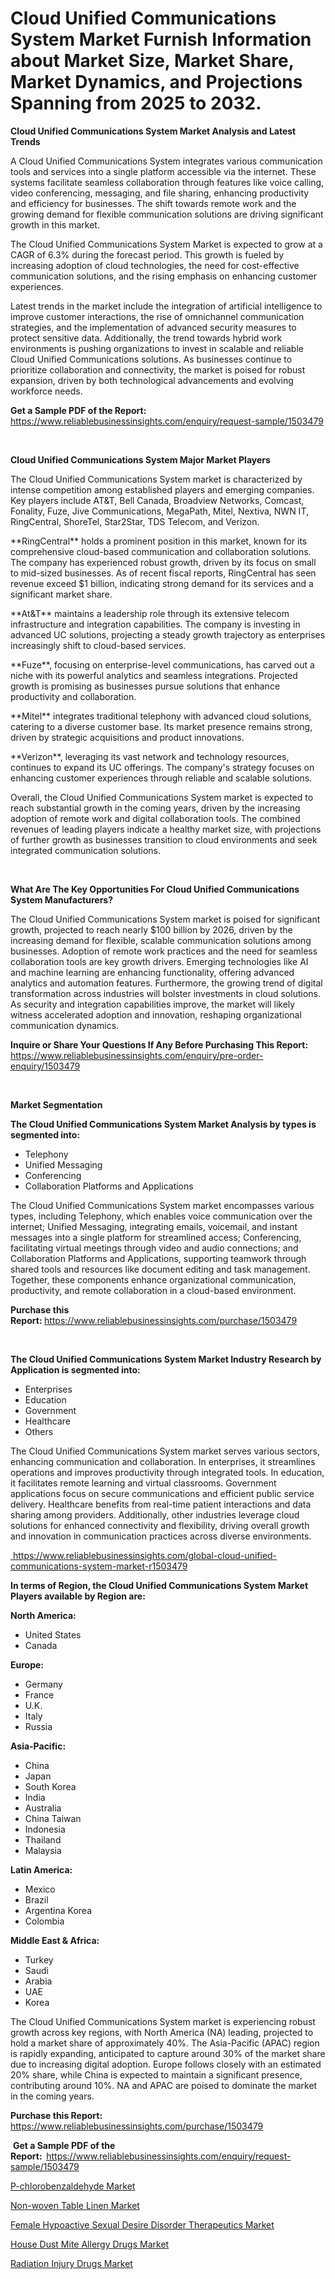 <p><h1>Cloud Unified Communications System Market Furnish Information about Market Size, Market Share, Market Dynamics, and Projections Spanning from 2025 to 2032.</h1></p><p><strong>Cloud Unified Communications System Market Analysis and Latest Trends</strong></p>
<p><p>A Cloud Unified Communications System integrates various communication tools and services into a single platform accessible via the internet. These systems facilitate seamless collaboration through features like voice calling, video conferencing, messaging, and file sharing, enhancing productivity and efficiency for businesses. The shift towards remote work and the growing demand for flexible communication solutions are driving significant growth in this market.</p><p>The Cloud Unified Communications System Market is expected to grow at a CAGR of 6.3% during the forecast period. This growth is fueled by increasing adoption of cloud technologies, the need for cost-effective communication solutions, and the rising emphasis on enhancing customer experiences. </p><p>Latest trends in the market include the integration of artificial intelligence to improve customer interactions, the rise of omnichannel communication strategies, and the implementation of advanced security measures to protect sensitive data. Additionally, the trend towards hybrid work environments is pushing organizations to invest in scalable and reliable Cloud Unified Communications solutions. As businesses continue to prioritize collaboration and connectivity, the market is poised for robust expansion, driven by both technological advancements and evolving workforce needs.</p></p>
<p><strong>Get a Sample PDF of the Report:&nbsp;</strong> <a href="https://www.reliablebusinessinsights.com/enquiry/request-sample/1503479?utm_campaign=1091&utm_medium=2&utm_source=Github&utm_content=ia&utm_term=23032025&utm_id=cloud-unified-communications-system">https://www.reliablebusinessinsights.com/enquiry/request-sample/1503479</a></p>
<p>&nbsp;</p>
<p><strong>Cloud Unified Communications System Major Market Players</strong></p>
<p><p>The Cloud Unified Communications System market is characterized by intense competition among established players and emerging companies. Key players include AT&T, Bell Canada, Broadview Networks, Comcast, Fonality, Fuze, Jive Communications, MegaPath, Mitel, Nextiva, NWN IT, RingCentral, ShoreTel, Star2Star, TDS Telecom, and Verizon.</p><p>**RingCentral** holds a prominent position in this market, known for its comprehensive cloud-based communication and collaboration solutions. The company has experienced robust growth, driven by its focus on small to mid-sized businesses. As of recent fiscal reports, RingCentral has seen revenue exceed $1 billion, indicating strong demand for its services and a significant market share.</p><p>**At&T** maintains a leadership role through its extensive telecom infrastructure and integration capabilities. The company is investing in advanced UC solutions, projecting a steady growth trajectory as enterprises increasingly shift to cloud-based services.</p><p>**Fuze**, focusing on enterprise-level communications, has carved out a niche with its powerful analytics and seamless integrations. Projected growth is promising as businesses pursue solutions that enhance productivity and collaboration.</p><p>**Mitel** integrates traditional telephony with advanced cloud solutions, catering to a diverse customer base. Its market presence remains strong, driven by strategic acquisitions and product innovations.</p><p>**Verizon**, leveraging its vast network and technology resources, continues to expand its UC offerings. The company's strategy focuses on enhancing customer experiences through reliable and scalable solutions.</p><p>Overall, the Cloud Unified Communications System market is expected to reach substantial growth in the coming years, driven by the increasing adoption of remote work and digital collaboration tools. The combined revenues of leading players indicate a healthy market size, with projections of further growth as businesses transition to cloud environments and seek integrated communication solutions.</p></p>
<p>&nbsp;</p>
<p><strong>What Are The Key Opportunities For Cloud Unified Communications System Manufacturers?</strong></p>
<p><p>The Cloud Unified Communications System market is poised for significant growth, projected to reach nearly $100 billion by 2026, driven by the increasing demand for flexible, scalable communication solutions among businesses. Adoption of remote work practices and the need for seamless collaboration tools are key growth drivers. Emerging technologies like AI and machine learning are enhancing functionality, offering advanced analytics and automation features. Furthermore, the growing trend of digital transformation across industries will bolster investments in cloud solutions. As security and integration capabilities improve, the market will likely witness accelerated adoption and innovation, reshaping organizational communication dynamics.</p></p>
<p><strong>Inquire or Share Your Questions If Any Before Purchasing This Report:</strong> <a href="https://www.reliablebusinessinsights.com/enquiry/pre-order-enquiry/1503479?utm_campaign=1091&utm_medium=2&utm_source=Github&utm_content=ia&utm_term=23032025&utm_id=cloud-unified-communications-system">https://www.reliablebusinessinsights.com/enquiry/pre-order-enquiry/1503479</a></p>
<p>&nbsp;</p>
<p><strong>Market Segmentation</strong></p>
<p><strong>The Cloud Unified Communications System Market Analysis by types is segmented into:</strong></p>
<p><ul><li>Telephony</li><li>Unified Messaging</li><li>Conferencing</li><li>Collaboration Platforms and Applications</li></ul></p>
<p><p>The Cloud Unified Communications System market encompasses various types, including Telephony, which enables voice communication over the internet; Unified Messaging, integrating emails, voicemail, and instant messages into a single platform for streamlined access; Conferencing, facilitating virtual meetings through video and audio connections; and Collaboration Platforms and Applications, supporting teamwork through shared tools and resources like document editing and task management. Together, these components enhance organizational communication, productivity, and remote collaboration in a cloud-based environment.</p></p>
<p><strong>Purchase this Report:&nbsp;</strong><a href="https://www.reliablebusinessinsights.com/purchase/1503479?utm_campaign=1091&utm_medium=2&utm_source=Github&utm_content=ia&utm_term=23032025&utm_id=cloud-unified-communications-system">https://www.reliablebusinessinsights.com/purchase/1503479</a></p>
<p>&nbsp;</p>
<p><strong>The Cloud Unified Communications System Market Industry Research by Application is segmented into:</strong></p>
<p><ul><li>Enterprises</li><li>Education</li><li>Government</li><li>Healthcare</li><li>Others</li></ul></p>
<p><p>The Cloud Unified Communications System market serves various sectors, enhancing communication and collaboration. In enterprises, it streamlines operations and improves productivity through integrated tools. In education, it facilitates remote learning and virtual classrooms. Government applications focus on secure communications and efficient public service delivery. Healthcare benefits from real-time patient interactions and data sharing among providers. Additionally, other industries leverage cloud solutions for enhanced connectivity and flexibility, driving overall growth and innovation in communication practices across diverse environments.</p></p>
<p><a href="https://www.reliablebusinessinsights.com/global-cloud-unified-communications-system-market-r1503479?utm_campaign=1091&utm_medium=2&utm_source=Github&utm_content=ia&utm_term=23032025&utm_id=cloud-unified-communications-system">&nbsp;https://www.reliablebusinessinsights.com/global-cloud-unified-communications-system-market-r1503479</a></p>
<p><strong>In terms of Region, the Cloud Unified Communications System Market Players available by Region are:</strong></p>
<p>
    <p> <strong> North America: </strong>
        <ul>
            <li>United States</li>
            <li>Canada</li>
        </ul>
        </p> 
    <p> <strong> Europe: </strong>
        <ul>
            <li>Germany</li>
            <li>France</li>
            <li>U.K.</li>
            <li>Italy</li>
            <li>Russia</li>
        </ul>
        </p> 
    <p> <strong> Asia-Pacific: </strong>
        <ul>
            <li>China</li>
            <li>Japan</li>
            <li>South Korea</li>
            <li>India</li>
            <li>Australia</li>
            <li>China Taiwan</li>
            <li>Indonesia</li>
            <li>Thailand</li>
            <li>Malaysia</li>
        </ul>
        </p> 
    <p> <strong> Latin America: </strong>
        <ul>
            <li>Mexico</li>
            <li>Brazil</li>
            <li>Argentina Korea</li>
            <li>Colombia</li>
        </ul>
        </p> 
    <p> <strong> Middle East & Africa: </strong>
        <ul>
            <li>Turkey</li>
            <li>Saudi</li>
            <li>Arabia</li>
            <li>UAE</li>
            <li>Korea</li>
        </ul>
    </p>
    </p>
<p><p>The Cloud Unified Communications System market is experiencing robust growth across key regions, with North America (NA) leading, projected to hold a market share of approximately 40%. The Asia-Pacific (APAC) region is rapidly expanding, anticipated to capture around 30% of the market share due to increasing digital adoption. Europe follows closely with an estimated 20% share, while China is expected to maintain a significant presence, contributing around 10%. NA and APAC are poised to dominate the market in the coming years.</p></p>
<p><strong>Purchase this Report: </strong><a href="https://www.reliablebusinessinsights.com/purchase/1503479?utm_campaign=1091&utm_medium=2&utm_source=Github&utm_content=ia&utm_term=23032025&utm_id=cloud-unified-communications-system">https://www.reliablebusinessinsights.com/purchase/1503479</a></p>
<p>&nbsp;<strong>Get a Sample PDF of the Report:&nbsp;&nbsp;</strong><a href="https://www.reliablebusinessinsights.com/enquiry/request-sample/1503479?utm_campaign=1091&utm_medium=2&utm_source=Github&utm_content=ia&utm_term=23032025&utm_id=cloud-unified-communications-system">https://www.reliablebusinessinsights.com/enquiry/request-sample/1503479</a></p>
<p><strong></strong></p>
<p><p><a href="https://github.com/rutupueyed/Market-Research-Report-List-1/blob/main/p-chlorobenzaldehyde-market.md?utm_campaign=1091&utm_medium=2&utm_source=Github&utm_content=ia&utm_term=23032025&utm_id=cloud-unified-communications-system">P-chlorobenzaldehyde Market</a></p><p><a href="https://github.com/burnicndole/Market-Research-Report-List-1/blob/main/non-woven-table-linen-market.md?utm_campaign=1091&utm_medium=2&utm_source=Github&utm_content=ia&utm_term=23032025&utm_id=cloud-unified-communications-system">Non-woven Table Linen Market</a></p><p><a href="https://github.com/altafvaraswj/Market-Research-Report-List-1/blob/main/female-hypoactive-sexual-desire-disorder-therapeutics-market.md?utm_campaign=1091&utm_medium=2&utm_source=Github&utm_content=ia&utm_term=23032025&utm_id=cloud-unified-communications-system">Female Hypoactive Sexual Desire Disorder Therapeutics Market</a></p><p><a href="https://github.com/hurstsaqibyl/Market-Research-Report-List-1/blob/main/house-dust-mite-allergy-drugs-market.md?utm_campaign=1091&utm_medium=2&utm_source=Github&utm_content=ia&utm_term=23032025&utm_id=cloud-unified-communications-system">House Dust Mite Allergy Drugs Market</a></p><p><a href="https://github.com/paullsiskec4/Market-Research-Report-List-1/blob/main/radiation-injury-drugs-market.md?utm_campaign=1091&utm_medium=2&utm_source=Github&utm_content=ia&utm_term=23032025&utm_id=cloud-unified-communications-system">Radiation Injury Drugs Market</a></p></p>